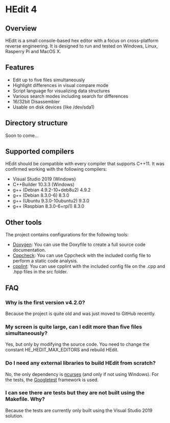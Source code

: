 # HEdit 4

## Overview

HEdit is a small console-based hex editor with a focus on cross-platform reverse engineering.
It is designed to run and tested on Windows, Linux, Rasperry Pi and MacOS X.

## Features

* Edit up to five files simultaneously
* Highlight differences in visual compare mode
* Script language for visualizing data structures
* Various search modes including search for differences
* 16/32bit Disassembler
* Usable on disk devices (like /dev/sda1)

## Directory structure

Soon to come...

## Supported compilers

HEdit should be compatible with every compiler that supports C++11.
It was confirmed working with the following compilers:

* Visual Studio 2019 (Windows)
* C++Builder 10.3.3 (Windows)
* g++ (Debian 4.9.2-10+deb8u2) 4.9.2
* g++ (Debian 8.3.0-6) 8.3.0
* g++ (Ubuntu 9.3.0-10ubuntu2) 9.3.0
* g++ (Raspbian 8.3.0-6+rpi1) 8.3.0

## Other tools 

The project contains configurations for the following tools:

* [Doxygen](https://www.doxygen.nl/):
You can use the Doxyfile to create a full source code documentation.
* [Cppcheck](http://cppcheck.sourceforge.net/):
You can use Cppcheck with the included config file to perform a static code analysis.
* [cpplint](https://github.com/cpplint/cpplint):
You can use cpplint with the included config file on the .cpp and .hpp files in the src folder.

## FAQ

### Why is the first version v4.2.0?

Because the project is quite old and was just moved to GitHub recently.

### My screen is quite large, can I edit more than five files simultaneously?

Yes, but only by modifying the source code. You need to change the constant HE_HEDIT_MAX_EDITORS and rebuild HEdit.

### Do I need any external libraries to build HEdit from scratch?

No, the only dependency is [ncurses](https://invisible-island.net/ncurses/) (and only if not using Windows).
For the tests, the [Googletest](https://github.com/google/googletest) framework is used.

### I can see there are tests but they are not built using the Makefile. Why?

Because the tests are currently only built using the Visual Studio 2019 solution.
